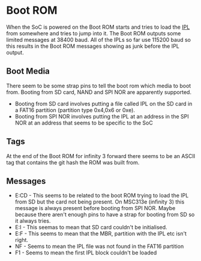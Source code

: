 # Boot ROM

When the SoC is powered on the Boot ROM starts and tries to load the [IPL](ipl) from somewhere and tries to jump into it.
The Boot ROM outputs some limited messages at 38400 baud. All of the IPLs so far use 115200 baud so this results in the Boot ROM messages showing as junk before the IPL output.

## Boot Media

There seem to be some strap pins to tell the boot rom which media to boot from. Booting from SD card, NAND and SPI NOR are apparently supported.

- Booting from SD card involves putting a file called IPL on the SD card in a FAT16 partition (partition type 0x4,0x6 or 0xe).
- Booting from SPI NOR involves putting the IPL at an address in the SPI NOR at an address that seems to be specific to the SoC

## Tags

At the end of the Boot ROM for infinity 3 forward there seems to be an ASCII tag that contains the git hash the ROM was built from.

## Messages

 - E:CD - This seems to be related to the boot ROM trying to load the IPL from SD but the card not being present. On MSC313e (infinity 3) this message is always present before booting from SPI NOR. Maybe because there aren't enough pins to have a strap for booting from SD so it always tries.
 - E:I - This seemas to mean that SD card couldn't be initialised.
 - E:F - This seems to mean that the MBR, partition with the IPL etc isn't right.
 - NF - Seems to mean the IPL file was not found in the FAT16 partition
 - F1 - Seems to mean the first IPL block couldn't be loaded
